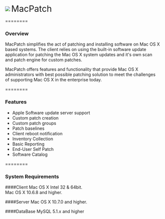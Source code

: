 <div>
    <img src="https://github.com/cheizer/MacPatch/raw/gh-pages/images/MPLogo_64x64.png" style="vertical-align: middle;"/>
    <span style="vertical-align: middle;font-size: 28px;">MacPatch</span>
</div>

========

### Overview

MacPatch simplifies the act of patching and installing software on Mac OS X based systems. The client relies on using the built-in software update application for patching the Mac OS X system updates and it's own scan and patch engine for custom patches. 

MacPatch offers features and functionality that provide Mac OS X administrators with best possible patching solution to meet the challenges of supporting Mac OS X in the enterprise today.

========
### Features

<ul>
<li>Apple Software update server support
<li>Custom patch creation
<li>Custom patch groups
<li>Patch baselines
<li>Client reboot notification
<li>Inventory Collection
<li>Basic Reporting
<li>End-User Self Patch
<li>Software Catalog
</ul>

========
### System Requirements

####Client
Mac OS X Intel 32 & 64bit.<br>
Mac OS X 10.6.8 and higher.

####Server
Mac OS X 10.7.0 and higher.

####DataBase
MySQL 5.1.x and higher
